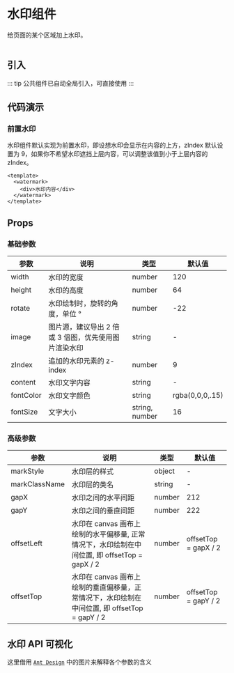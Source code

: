 # 水印组件

给页面的某个区域加上水印。

<img :src="$withBase('/imgs/watermark.png')">

## 引入

::: tip
公共组件已自动全局引入，可直接使用
:::

## 代码演示

### 前置水印

水印组件默认实现为前置水印，即设想水印会显示在内容的上方，zIndex 默认设置为 9，如果你不希望水印遮挡上层内容，可以调整该值到小于上层内容的 zIndex。

```vue
<template>
  <watermark>
    <div>水印内容</div>
  </watermark>
</template>
```

## Props

### 基础参数

| 参数      | 说明                                                 | 类型           | 默认值          |
| --------- | ---------------------------------------------------- | -------------- | --------------- |
| width     | 水印的宽度                                           | number         | 120             |
| height    | 水印的高度                                           | number         | 64              |
| rotate    | 水印绘制时，旋转的角度，单位 °                       | number         | -22             |
| image     | 图片源，建议导出 2 倍或 3 倍图，优先使用图片渲染水印 | string         | -               |
| zIndex    | 追加的水印元素的 z-index                             | number         | 9               |
| content   | 水印文字内容                                         | string         | -               |
| fontColor | 水印文字颜色                                         | string         | rgba(0,0,0,.15) |
| fontSize  | 文字大小                                             | string, number | 16              |

### 高级参数

| 参数          | 说明                                                                                          | 类型   | 默认值               |
| ------------- | --------------------------------------------------------------------------------------------- | ------ | -------------------- |
| markStyle     | 水印层的样式                                                                                  | object | -                    |
| markClassName | 水印层的类名                                                                                  | string | -                    |
| gapX          | 水印之间的水平间距                                                                            | number | 212                  |
| gapY          | 水印之间的垂直间距                                                                            | number | 222                  |
| offsetLeft    | 水印在 canvas 画布上绘制的水平偏移量, 正常情况下，水印绘制在中间位置, 即 offsetTop = gapX / 2 | number | offsetTop = gapX / 2 |
| offsetTop     | 水印在 canvas 画布上绘制的垂直偏移量，正常情况下，水印绘制在中间位置, 即 offsetTop = gapY / 2 | number | offsetTop = gapY / 2 |

## 水印 API 可视化

这里借用 [`Ant Design`](https://procomponents.ant.design/components/water-mark/#%E6%B0%B4%E5%8D%B0-api-%E5%8F%AF%E8%A7%86%E5%8C%96) 中的图片来解释各个参数的含义
<img :src="$withBase('/imgs/watermark-api.png')">
